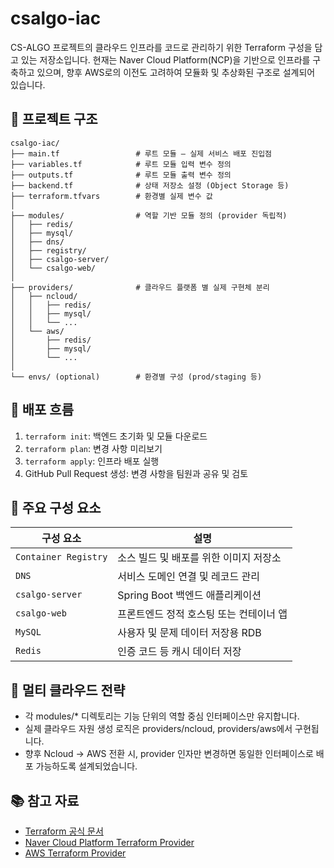 # csalgo-iac

CS-ALGO 프로젝트의 클라우드 인프라를 코드로 관리하기 위한 Terraform 구성을 담고 있는 저장소입니다.
현재는 Naver Cloud Platform(NCP)을 기반으로 인프라를 구축하고 있으며, 향후 AWS로의 이전도 고려하여 모듈화 및 추상화된 구조로 설계되어 있습니다.

## 🧱 프로젝트 구조

```text
csalgo-iac/
├── main.tf                 # 루트 모듈 – 실제 서비스 배포 진입점
├── variables.tf            # 루트 모듈 입력 변수 정의
├── outputs.tf              # 루트 모듈 출력 변수 정의
├── backend.tf              # 상태 저장소 설정 (Object Storage 등)
├── terraform.tfvars        # 환경별 실제 변수 값
│
├── modules/                # 역할 기반 모듈 정의 (provider 독립적)
│   ├── redis/
│   ├── mysql/
│   ├── dns/
│   ├── registry/
│   ├── csalgo-server/
│   └── csalgo-web/
│
├── providers/              # 클라우드 플랫폼 별 실제 구현체 분리
│   ├── ncloud/
│   │   ├── redis/
│   │   ├── mysql/
│   │   └── ...
│   └── aws/
│       ├── redis/
│       ├── mysql/
│       └── ...
│
└── envs/ (optional)        # 환경별 구성 (prod/staging 등)
```

## 🚀 배포 흐름

1. `terraform init`: 백엔드 초기화 및 모듈 다운로드
2. `terraform plan`: 변경 사항 미리보기
3. `terraform apply`: 인프라 배포 실행
4. GitHub Pull Request 생성: 변경 사항을 팀원과 공유 및 검토

## 🎯 주요 구성 요소

| 구성 요소                | 설명                     |
|----------------------|------------------------|
| `Container Registry` | 소스 빌드 및 배포를 위한 이미지 저장소 |
| `DNS`                | 서비스 도메인 연결 및 레코드 관리    |
| `csalgo-server`      | Spring Boot 백엔드 애플리케이션 |
| `csalgo-web`         | 프론트엔드 정적 호스팅 또는 컨테이너 앱 |
| `MySQL`              | 사용자 및 문제 데이터 저장용 RDB   |
| `Redis`              | 인증 코드 등 캐시 데이터 저장      |

## 🔄 멀티 클라우드 전략

- 각 modules/* 디렉토리는 기능 단위의 역할 중심 인터페이스만 유지합니다.
- 실제 클라우드 자원 생성 로직은 providers/ncloud, providers/aws에서 구현됩니다.
- 향후 Ncloud → AWS 전환 시, provider 인자만 변경하면 동일한 인터페이스로 배포 가능하도록 설계되었습니다.

## 📚 참고 자료

- [Terraform 공식 문서](https://www.terraform.io/docs/index.html)
- [Naver Cloud Platform Terraform Provider](https://registry.terraform.io/providers/navercloudplatform/ncloud/latest)
- [AWS Terraform Provider](https://registry.terraform.io/providers/hashicorp/aws/latest)
